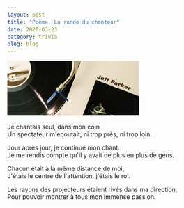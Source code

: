 ```yaml
---
layout: post
title: "Poème, La ronde du chanteur"
date: 2020-03-23
category: trivia
blog: blog
---
```


<img src="/css/image/banner3.png" width="60%" height="auto" />

Je chantais seul, dans mon coin
<br>
Un spectateur m'écoutait, ni trop près, ni trop loin.
<br>

Jour après jour, je continue mon chant.
<br>
Je me rendis compte qu'il y avait de plus en plus de gens.
<br>

Chacun était à la même distance de moi,
<br>
J'étais le centre de l'attention, j'étais le roi.
<br>

Les rayons des projecteurs étaient rivés dans ma direction,
<br>
Pour pouvoir montrer à tous mon immense passion.
